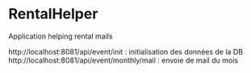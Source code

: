 # RentalHelper
Application helping rental mails

http://localhost:8081/api/event/init : initialisation des données de la DB
http://localhost:8081/api/event/monthly/mail : envoie de mail du mois
